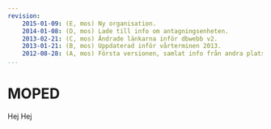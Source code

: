 ```yaml
---
revision:
    2015-01-09: (E, mos) Ny organisation.  
    2014-01-08: (D, mos) Lade till info om antagningsenheten.  
    2013-02-21: (C, mos) Ändrade länkarna inför dbwebb v2.  
    2013-01-21: (B, mos) Uppdaterad inför vårterminen 2013.  
    2012-08-28: (A, mos) Första versionen, samlat info från andra platser.  
...
```

MOPED 
=====


Hej Hej
